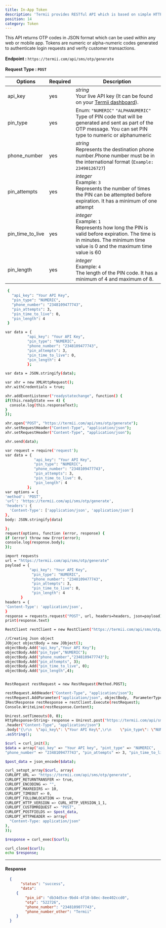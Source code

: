 ```yaml
---
title: In-App Token
description: 'Termii provides RESTful API which is based on simple HTTP POST/GET requests. Our API lets you create, send, and verify messages, as well as, track your delivery statistics.'
position: 14
category: Token
---
```


This API returns OTP codes in JSON format which can be used within any web or mobile app.
Tokens are numeric or alpha-numeric codes generated to authenticate login requests and verify customer transactions. <br>
<br>
<b>Endpoint : </b>
`
https://termii.com/api/sms/otp/generate
`<br> <br> <b>Request Type : </b>**`POST`**


Options | Required | Description |
--- | --- | --- |
api_key | yes |*string*<br> Your live API key (It can be found on your <a href="https://accounts.termii.com/#/" target="_blank" style="text-decoration:underline; cursor:pointer">Termii dashboard</a>).  | 
pin_type | yes |Enum: `"NUMERIC"` `"ALPHANUMERIC"`<br> Type of PIN code that will be generated and sent as part of the OTP message. You can set PIN type to numeric or alphanumeric | 
phone_number| yes | *string*<br> Represents the destination phone number.Phone number must be in the international format (`Example: 23490126727`)| 
pin_attempts| yes |*integer*<br>Example: `3`<br> Represents the number of times the PIN can be attempted before expiration. It has a minimum of one attempt| 
pin_time_to_live| yes |*integer*<br> Example: `1`<br> Represents how long the PIN is valid before expiration. The time is in minutes. The minimum time value is 0 and the maximum time value is 60 | 
pin_length| yes |*integer*<br>Example: `4` <br> The length of the PIN code. It has a minimum of 4 and maximum of 8.| 



<code-group>
   <code-block label="JSON" active>

  ```bash
   {
     "api_key": "Your API Key",
     "pin_type": "NUMERIC",
     "phone_number": "2348109477743",
     "pin_attempts": 3,
     "pin_time_to_live": 0,
     "pin_length": 4
   }
  ```

  </code-block>
  <code-block label="JavaScript">

  ```bash
 var data = {
            "api_key": "Your API Key",
            "pin_type": "NUMERIC",
            "phone_number": "2348109477743",
            "pin_attempts": 3,
            "pin_time_to_live": 0,
            "pin_length": 4
            };

var data = JSON.stringify(data);

var xhr = new XMLHttpRequest();
xhr.withCredentials = true;

xhr.addEventListener("readystatechange", function() {
  if(this.readyState === 4) {
    console.log(this.responseText);
  }
});

xhr.open("POST", "https://termii.com/api/sms/otp/generate");
xhr.setRequestHeader("Content-Type", "application/json");
xhr.setRequestHeader("Content-Type", "application/json");

xhr.send(data);

  ```

  </code-block>
 <code-block label="NodeJs" >

  ```bash
 var request = require('request');
var data = {
               "api_key": "Your API Key",
               "pin_type": "NUMERIC",
               "phone_number": "2348109477743",
               "pin_attempts": 3,
               "pin_time_to_live": 0,
               "pin_length": 4
            };
var options = {
  'method': 'POST',
  'url': 'https://termii.com/api/sms/otp/generate',
  'headers': {
    'Content-Type': ['application/json', 'application/json']
  },
  body: JSON.stringify(data)

};
request(options, function (error, response) { 
  if (error) throw new Error(error);
  console.log(response.body);
});

  ```
  </code-block>
 <code-block label="Python" >

  ```bash
import requests
url = "https://termii.com/api/sms/otp/generate"
payload = {
             "api_key": "Your API Key",
              "pin_type": "NUMERIC",
              "phone_number": "2348109477743",
              "pin_attempts": 3,
              "pin_time_to_live": 0,
              "pin_length": 4
         }
headers = {
  'Content-Type': 'application/json',
}
response = requests.request("POST", url, headers=headers, json=payload)
print(response.text)
   ```
  </code-block>

<code-block label="C#" >

  ```bash
RestClient restClient = new RestClient("https://termii.com/api/sms/otp/generate");

//Creating Json object
JObject objectBody = new JObject();
objectBody.Add("api_key","Your API Key");
objectBody.Add("pin_type","NUMERIC");
objectBody.Add("phone_number","2348109477743");
objectBody.Add("pin_attempts", 3);
objectBody.Add("pin_time_to_live", 0);
objectBody.Add("pin_length",4);


RestRequest restRequest = new RestRequest(Method.POST);

restRequest.AddHeader("Content-Type", "application/json");
restRequest.AddParameter("application/json", objectBody,  ParameterType.RequestBody);
IRestResponse restResponse = restClient.Execute(restRequest);
Console.WriteLine(restResponse.Content);  
  ```
  </code-block>
<code-block label="Java" >

  ```bash
  Unirest.setTimeouts(0, 0);
HttpResponse<String> response = Unirest.post("https://termii.com/api/sms/otp/generate")
  .header("Content-Type", "application/json")
  .body("{\r\n  \"api_key\": \"Your API Key\",\r\n    \"pin_type\": \"NUMERIC\",\r\n  \"phone_number\": \"2348109477743\",\r\n    \"pin_attempts\": 3,\r\n   \"pin_time_to_live\": 0,\r\n    \"pin_length\": 4\r\n }")
  .asString();

  ```
  </code-block>
<code-block label="PHP" >

  ```bash
$curl = curl_init();
$data = array("api_key" => "Your API key", "pint_type" => "NUMERIC", 
"phone_number" => "2348109477743", "pin_attempts" => 3, "pin_time_to_live" => 0, "pin_length" => 4 );

$post_data = json_encode($data);

curl_setopt_array($curl, array(
  CURLOPT_URL => "https://termii.com/api/sms/otp/generate",
  CURLOPT_RETURNTRANSFER => true,
  CURLOPT_ENCODING => "",
  CURLOPT_MAXREDIRS => 10,
  CURLOPT_TIMEOUT => 0,
  CURLOPT_FOLLOWLOCATION => true,
  CURLOPT_HTTP_VERSION => CURL_HTTP_VERSION_1_1,
  CURLOPT_CUSTOMREQUEST => "POST",
  CURLOPT_POSTFIELDS => $post_data,
  CURLOPT_HTTPHEADER => array(
    "Content-Type: application/json"
  ),
));

$response = curl_exec($curl);

curl_close($curl);
echo $response;

  ```
  </code-block>
</code-group>


<hr />


#### Response

```JSON
  {
       "status": "success",
       "data": 
     {
         "pin_id": "db34d5ce-9bd4-4f10-b8ec-8ee402ccd0",
         "otp": "522726",
         "phone_number": "2348109077743",
         "phone_number_other": "Termii"
     }
  }
```
